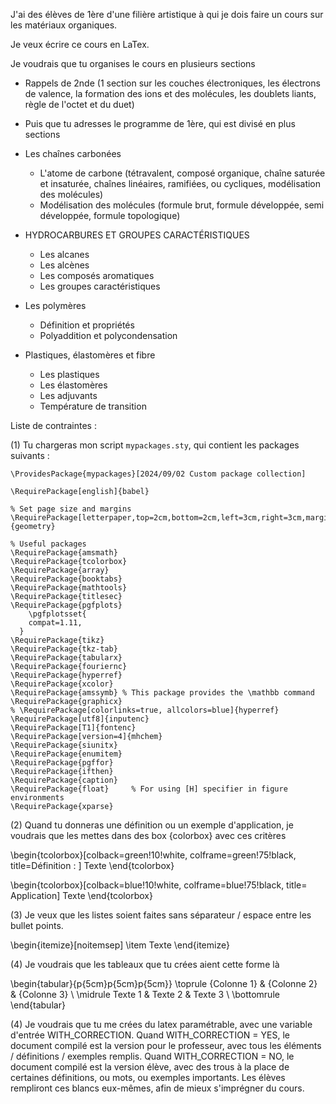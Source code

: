 J'ai des élèves de 1ère d'une filière artistique à qui je dois faire un cours sur les matériaux organiques.

Je veux écrire ce cours en LaTex.

Je voudrais que tu organises le cours en plusieurs sections 
- Rappels de 2nde (1 section sur les couches électroniques, les électrons de valence, la formation des ions et des molécules, les doublets liants, règle de l'octet et du duet)
- Puis que tu adresses le programme de 1ère, qui est divisé en plus sections

- Les chaînes carbonées
  - L'atome de carbone (tétravalent, composé organique, chaîne saturée et insaturée, chaînes linéaires, ramifiées, ou cycliques, modélisation des molécules)
  - Modélisation des molécules (formule brut, formule développée, semi développée, formule topologique)

- HYDROCARBURES ET GROUPES CARACTÉRISTIQUES
  - Les alcanes
  - Les alcènes
  - Les composés aromatiques
  - Les groupes caractéristiques

- Les polymères
  - Définition et propriétés
  - Polyaddition et polycondensation

- Plastiques, élastomères et fibre
  - Les plastiques
  - Les élastomères
  - Les adjuvants
  - Température de transition

Liste de contraintes : 

(1) Tu chargeras mon script `mypackages.sty`, qui contient les packages suivants : 

```
\ProvidesPackage{mypackages}[2024/09/02 Custom package collection]

\RequirePackage[english]{babel}

% Set page size and margins
\RequirePackage[letterpaper,top=2cm,bottom=2cm,left=3cm,right=3cm,marginparwidth=1.75cm]{geometry}

% Useful packages
\RequirePackage{amsmath}
\RequirePackage{tcolorbox}
\RequirePackage{array}
\RequirePackage{booktabs}
\RequirePackage{mathtools}
\RequirePackage{titlesec}
\RequirePackage{pgfplots}
    \pgfplotsset{
    compat=1.11,
  }
\RequirePackage{tikz}
\RequirePackage{tkz-tab}
\RequirePackage{tabularx}
\RequirePackage{fouriernc}
\RequirePackage{hyperref}
\RequirePackage{xcolor}
\RequirePackage{amssymb} % This package provides the \mathbb command
\RequirePackage{graphicx}
% \RequirePackage[colorlinks=true, allcolors=blue]{hyperref}
\RequirePackage[utf8]{inputenc}
\RequirePackage[T1]{fontenc}
\RequirePackage[version=4]{mhchem}
\RequirePackage{siunitx}
\RequirePackage{enumitem}
\RequirePackage{pgffor}
\RequirePackage{ifthen}
\RequirePackage{caption}
\RequirePackage{float}     % For using [H] specifier in figure environments
\RequirePackage{xparse}
```

(2) Quand tu donneras une définition ou un exemple d'application, je voudrais que les mettes dans des box {colorbox} avec ces critères

\begin{tcolorbox}[colback=green!10!white, colframe=green!75!black, title=Définition : ]
  Texte
\end{tcolorbox}

\begin{tcolorbox}[colback=blue!10!white, colframe=blue!75!black, title= Application]
Texte
\end{tcolorbox}

(3) Je veux que les listes soient faites sans séparateur / espace entre les bullet points. 

  \begin{itemize}[noitemsep]
    \item Texte
  \end{itemize}

(4) Je voudrais que les tableaux que tu crées aient cette forme là 

\begin{tabular}{p{5cm}p{5cm}p{5cm}}
  \toprule
  {Colonne 1} & {Colonne 2} & {Colonne 3} \\
  \midrule
  Texte 1 & 
  Texte 2 & 
  Texte 3 \\
  \bottomrule
\end{tabular}

(4) Je voudrais que tu me crées du latex paramétrable, avec une variable d'entrée WITH_CORRECTION. Quand WITH_CORRECTION = YES, le document compilé est la version pour le professeur, avec tous les éléments / définitions / exemples remplis. Quand WITH_CORRECTION = NO, le document  compilé est la version élève, avec des trous à la place de certaines définitions, ou mots, ou exemples importants. Les élèves rempliront ces blancs eux-mêmes, afin de mieux s'imprégner du cours.



